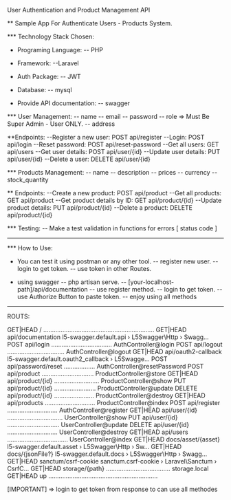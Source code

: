 User Authentication and Product Management API

** Sample App For Authenticate Users - Products System.

*** Technology Stack Chosen:

* Programing Language:
-- PHP 

* Framework:
--Laravel

* Auth Package:
-- JWT

* Database: 
-- mysql 

* Provide API documentation:
-- swagger

*** User Management:
-- name
-- email
-- password
-- role => Must Be Super Admin - User ONLY.
-- address

**Endpoints:
--Register a new user: POST api/register
--Login: POST api/login
--Reset password: POST api/reset-password
--Get all users: GET api/users
--Get user details: POST api/user/{id}
--Update user details: PUT api/user/{id}
--Delete a user: DELETE api/user/{id}



*** Products Management:
-- name
-- description
-- prices
-- currency
-- stock_quantity

** Endpoints:
--Create a new product: POST api/product
--Get all products: GET api/product
--Get product details by ID: GET api/product/{id}
--Update product details: PUT api/product/{id}
--Delete a product: DELETE api/product/{id}


*** Testing:
-- Make a test validation in functions for errors [ status code ]

-----------------------------------------------------

*** How to Use:

- You can test it using postman or any other tool.
-- register new user.
-- login to get token.
-- use token in other Routes.


- using swagger
-- php artisan serve.
-- [your-localhost-path]/api/documentation
-- use register method.
-- login to get token.
-- use Authorize Button to paste token.
-- enjoy using all methods

--------------------------------------
ROUTS:

  GET|HEAD  / ................................................................ 
  GET|HEAD  api/documentation l5-swagger.default.api › L5Swagger\Http › Swagg…
  POST      api/login ................................... AuthController@login
  POST      api/logout ................................. AuthController@logout
  GET|HEAD  api/oauth2-callback l5-swagger.default.oauth2_callback › L5Swagge…
  POST      api/password/reset .................. AuthController@resetPassword
  POST      api/product .............................. ProductController@store
  GET|HEAD  api/product/{id} .......................... ProductController@show
  PUT       api/product/{id} ........................ ProductController@update
  DELETE    api/product/{id} ....................... ProductController@destroy
  GET|HEAD  api/products ............................. ProductController@index
  POST      api/register ............................. AuthController@register
  GET|HEAD  api/user/{id} ................................ UserController@show
  PUT       api/user/{id} .............................. UserController@update
  DELETE    api/user/{id} ............................. UserController@destroy
  GET|HEAD  api/users ................................... UserController@index
  GET|HEAD  docs/asset/{asset} l5-swagger.default.asset › L5Swagger\Http › Sw…
  GET|HEAD  docs/{jsonFile?} l5-swagger.default.docs › L5Swagger\Http › Swagg…
  GET|HEAD  sanctum/csrf-cookie sanctum.csrf-cookie › Laravel\Sanctum › CsrfC…
  GET|HEAD  storage/{path} ..................................... storage.local
  GET|HEAD  up ............................................................... 


[IMPORTANT] => login to get token from response to can use all methodes
